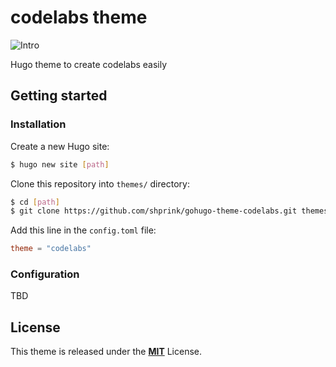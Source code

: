 # codelabs theme

![Intro](https://github.com/shprink/gohugo-theme-codelabs/blob/master/images/codelabs_original.png)

Hugo theme to create codelabs easily

## Getting started

### Installation

Create a new Hugo site:
```bash
$ hugo new site [path]
```

Clone this repository into `themes/` directory:
```bash
$ cd [path]
$ git clone https://github.com/shprink/gohugo-theme-codelabs.git themes/codelabs
```

Add this line  in the `config.toml` file:
```toml
theme = "codelabs"
```

### Configuration

TBD

## License

This theme is released under the [**MIT**](/LICENSE) License.